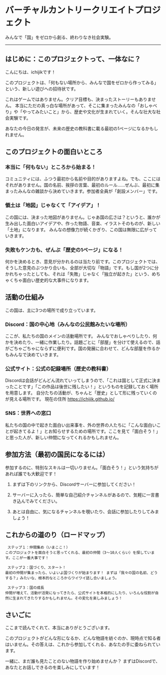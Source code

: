 # バーチャルカントリークリエイトプロジェクト 
みんなで「国」をゼロから創る、終わりなき社会実験。

---

## はじめに：このプロジェクトって、一体なに？

こんにちは、ichijikです！

このプロジェクトは、「何もない場所から、みんなで国をゼロから作ってみる」という、新しい遊びへの招待状です。

これはゲームではありません。クリア目標も、決まったストーリーもありません。
本当にただの真っ白な場所があって、そこに集まったみんなの「おしゃべり」や「やってみたいこと」から、歴史や文化が生まれていく。そんな壮大な社会実験です。

あなたの今日の発言が、未来の歴史の教科書に載る最初の1ページになるかもしれません。


##  このプロジェクトの面白いところ

###  本当に「何もない」ところから始まる！
コミュニティには、ふつう最初から名前や目的がありますよね。でも、ここにはそれがありません。国の名前、挨拶の言葉、最初のルール……ぜんぶ、最初に集まったみんなの雑談から決めていきます。参加者全員が「創設メンバー」です。

###  領土は「地図」じゃなくて「アイデア」！
この国には、決まった地図がありません。じゃあ国の広さは？というと、誰かが生み出した面白いアイデアや、作った物語、音楽、イラストそのものが、新しい「土地」になります。 みんなの想像力が続くかぎり、この国は無限に広がっていきます。

###  失敗もケンカも、ぜんぶ「歴史の1ページ」になる！
何かを決めるとき、意見が分かれるのは当たり前です。このプロジェクトでは、そうした意見のぶつかり合いも、全部が大切な「物語」です。もし国が2つに分かれちゃったとしても、それは「失敗」じゃなく「独立が起きた」という、めちゃくちゃ面白い歴史的な大事件になります。


##  活動の仕組み

この国は、主に3つの場所で成り立っています。

###  Discord：国の中心地（みんなの公民館みたいな場所）
ここが、私たちの国のメインの活動場所です。
みんなでおしゃべりしたり、何かを決めたり、一緒に作業したり。話題ごとに「部屋」を分けて使えるので、話がごちゃごちゃにならずに便利です。国の発展に合わせて、どんな部屋を作るかもみんなで決めていきます。

###  公式サイト：公式の記録場所（歴史の教科書）
Discordは会話がどんどん流れていってしまうので、「これは国として正式に決まったことです」「この作品は後世に残したい！」というものを記録しておく場所を用意します。
自分たちの活動が、ちゃんと「歴史」として形に残っていくのが見える場所です。
現在の住所 https://ichijik.github.io/

###  SNS：世界への窓口
私たちの国の中で起きた面白い出来事を、外の世界の人たちに「こんな面白いことが起きてるよ！」とお知らせするための場所です。ここを見て「面白そう！」と思った人が、新しい仲間になってくれるかもしれません。


##  参加方法（最初の国民になるには）

参加するのに、特別なスキルは一切いりません。「面白そう！」という気持ちがあれば誰でも大歓迎です！

1.  まずは下のリンクから、Discordサーバーに参加してください！
    
2.  サーバーに入ったら、簡単な自己紹介チャンネルがあるので、気軽に一言書き込んでみてください。
3.  あとは自由に、気になるチャンネルを覗いたり、会話に参加したりしてみましょう！


##  これからの道のり（ロードマップ）

     ステップ１：仲間集め（いまここ！）
    このプロジェクトを面白そうと思ってくれる、最初の仲間（3〜10人くらい）を探しています。ここが一番大事です！

     ステップ２：国づくり、スタート！
    最初の仲間が集まったら、いよいよ国づくりが始まります！ まずは「我々の国の名前、どうする？」みたいな、根本的なところからワイワイ話し合いましょう。

     ステップ３：国の成長
    仲間が増えて、活動が活発になってきたら、公式サイトを本格的にしたり、いろんな役割が自然に生まれてきたりするかもしれません。その変化を楽しみましょう！


##  さいごに

ここまで読んでくれて、本当にありがとうございます。

このプロジェクトがどんな形になるか、どんな物語を紡ぐのか、現時点で知る者はいません。その答えは、これから参加してくれる、あなたの手に委ねられています。

  一緒に、まだ誰も見たことのない物語を作り始めませんか？
まずはDiscordで、あなたとお話しできるのを楽しみにしています！